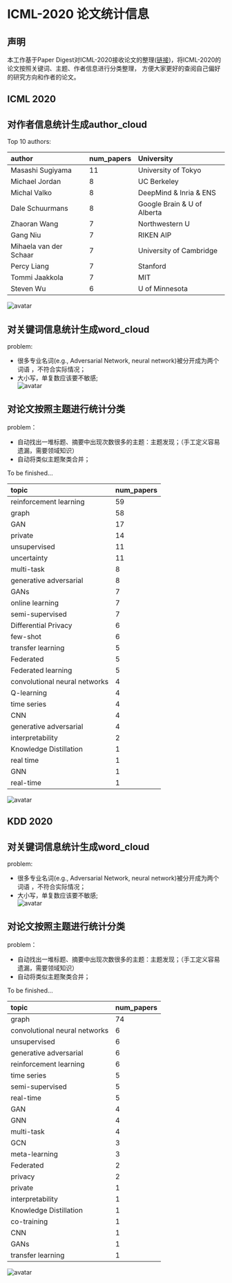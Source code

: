 # ICML-2020 论文统计信息

## 声明
本工作基于Paper Digest对ICML-2020接收论文的整理([链接](https://www.paperdigest.org/2020/07/icml-2020-highlights/))，将ICML-2020的论文按照关键词、主题、作者信息进行分类整理，
方便大家更好的查阅自己偏好的研究方向和作者的论文。

## ICML 2020

## 对作者信息统计生成author_cloud

Top 10 authors:

|author|num_papers|University|
|:----|:----|:----|
|Masashi Sugiyama|11|University of Tokyo|
|Michael Jordan|8|UC Berkeley|
|Michal Valko|8|DeepMind & Inria & ENS|
|Dale Schuurmans|8|Google Brain & U of Alberta|
|Zhaoran Wang|7|Northwestern U|
|Gang Niu|7|RIKEN AIP|
|Mihaela van der Schaar|7|University of Cambridge|
|Percy Liang| 7|Stanford|
|Tommi Jaakkola|7|MIT|
|Steven Wu|6|U of Minnesota|

![avatar](/pic/author.png)
## 对关键词信息统计生成word_cloud
problem: 
- 很多专业名词(e.g., Adversarial Network, neural network)被分开成为两个词语
，不符合实际情况；<br>
- 大小写，单复数应该要不敏感;<br>
![avatar](/pic/keyword.png)

## 对论文按照主题进行统计分类

problem：
- 自动找出一堆标题、摘要中出现次数很多的主题：主题发现；（手工定义容易遗漏，需要领域知识）
- 自动将类似主题聚类合并；


To be finished...


|topic|num_papers|
|:----|:----|
|reinforcement learning|59|
|graph|58|
|GAN|17|
|private|14|
|unsupervised|11|
|uncertainty|11|
|multi-task|8|
|generative adversarial|8|
|GANs|7|
|online learning|7|
|semi-supervised|7|
|Differential Privacy|6|
|few-shot|6|
|transfer learning|5|
|Federated|5|
|Federated learning|5|
|convolutional neural networks|4|
|Q-learning|4|
|time series|4|
|CNN|4|
|generative adversarial|4|
|interpretability|2|
|Knowledge Distillation|1|
|real time|1|
|GNN|1|
|real-time|1|

![avatar](/pic/topic.png)

## KDD 2020


## 对关键词信息统计生成word_cloud
problem: 
- 很多专业名词(e.g., Adversarial Network, neural network)被分开成为两个词语
，不符合实际情况；<br>
- 大小写，单复数应该要不敏感;<br>
![avatar](/pic/KDD2020-keyword.png)

## 对论文按照主题进行统计分类

problem：
- 自动找出一堆标题、摘要中出现次数很多的主题：主题发现；（手工定义容易遗漏，需要领域知识）
- 自动将类似主题聚类合并；


To be finished...


|topic|num_papers|
|:----|:----|
|graph|74|
|convolutional neural networks|6|
|unsupervised|6|
|generative adversarial|6|
|reinforcement learning|6|
|time series|5|
|semi-supervised|5|
|real-time|5|
|GAN|4|
|GNN|4|
|multi-task|4|
|GCN|3|
|meta-learning|3|
|Federated|2|
|privacy|2|
|private|1|
|interpretability|1|
|Knowledge Distillation|1|
|co-training|1|
|CNN|1|
|GANs|1|
|transfer learning|1|


![avatar](/pic/KDD2020-topic.png)